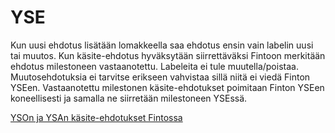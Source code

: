 # YSE

Kun uusi ehdotus lisätään lomakkeella saa ehdotus ensin vain labelin uusi tai muutos. Kun käsite-ehdotus hyväksytään siirrettäväksi Fintoon merkitään ehdotus milestoneen vastaanotettu. Labeleita ei tule muutella/poistaa. Muutosehdotuksia ei tarvitse erikseen vahvistaa sillä niitä ei viedä Finton YSEen. Vastaanotettu milestonen käsite-ehdotukset poimitaan Finton YSEen koneellisesti ja samalla ne siirretään milestoneen YSEssä.

[YSOn ja YSAn käsite-ehdotukset Fintossa](http://dev.finto.fi/yse/fi/)
